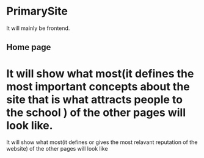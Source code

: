 # PrimarySite
It will mainly be frontend.
## Home page
It will show what most(it defines the most important concepts about the site
that is what attracts people to the school  ) of the other pages will look like.
=======
It will show what most(it defines or gives the most relavant reputation of the website) of the other pages will look like


